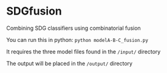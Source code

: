 # SDGfusion
Combining SDG classifiers using combinatorial fusion

You can run this in python: `python modelA-B-C_fusion.py`

It requires the three model files found in the `/input/` directory

The output will be placed in the `/output/` directory


